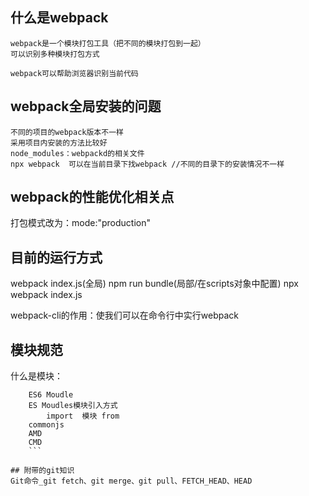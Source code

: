 ## 什么是webpack
	webpack是一个模块打包工具（把不同的模块打包到一起）
	可以识别多种模块打包方式
	
	webpack可以帮助浏览器识别当前代码
## webpack全局安装的问题
	不同的项目的webpack版本不一样
	采用项目内安装的方法比较好
	node_modules：webpackd的相关文件
	npx webpack  可以在当前目录下找webpack //不同的目录下的安装情况不一样 
## webpack的性能优化相关点
打包模式改为：mode:"production"
## 目前的运行方式
 webpack index.js(全局)
 npm run bundle(局部/在scripts对象中配置)
 npx webpack index.js
 
 webpack-cli的作用：使我们可以在命令行中实行webpack
 
## 模块规范
什么是模块：
```
	ES6 Moudle
	ES Moudles模块引入方式
		import  模块 from 	
	commonjs
	AMD
	CMD
	```

## 附带的git知识
Git命令_git fetch、git merge、git pull、FETCH_HEAD、HEAD